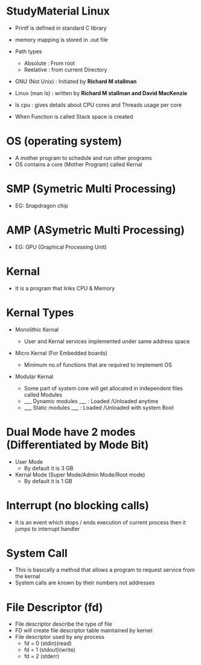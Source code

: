 

# StudyMaterial Linux
* Printf is defined in standard C library 
* memory mapping is stored in .out file
* Path types
    * Absolute : From root 
    * Reelative : from current Directory

* GNU (Not Unix) : Initiated by __Richard M stallman__
* Linux (man ls) : written by __Richard M stallman and David MacKenzie__ 
* ls cpu : gives details about CPU cores and Threads usage per core
* When Function is called Stack space is created


# OS (operating system)
* A mother program to schedule and run other programs
* OS contains a core (Mother Program) called Kernal

# SMP (Symetric Multi Processing) 
* EG: Snapdragon chip

# AMP (ASymetric Multi Processing)
* EG: GPU (Graphical Processing Unit)

# Kernal
* It is a program that links CPU & Memory

# Kernal Types 
* Monolithic Kernal
    * User and Kernal services implemented under same address space

* Micro Kernal (For Embedded boards)
    * Minimum no.of functions that are required to implement OS

* Modular Kernal
    * Some part of system core will get allocated in independent files called Modules
    * ___ Dynamic modules ___ : Loaded /Unloaded anytime
    * ___ Static modules ___ : Loaded /Unloaded with system Boot

# Dual Mode have 2 modes (Differentiated by Mode Bit)
* User Mode
    * By default it is 3 GB
* Kernal Mode (Super Mode/Admin Mode/Root mode)
    * By default it is 1 GB

# Interrupt (no blocking calls)
* It is an event which stops / ends execution of current process then it jumps to interrupt handler

# System Call
* This is basically a method that allows a program to request service from the kernal
* System calls are known by their numbers not addresses

# File Descriptor (fd)
* File descriptor describe the type of file
* FD will create file descriptor table maintained by kernel
* File descriptor used by any process
    * fd = 0 (stdin)(read)
    * fd = 1 (stdout)(write)
    * fd = 2 (stderr)
